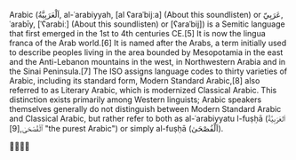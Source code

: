 Arabic (اَلْعَرَبِيَّةُ, al-ʿarabiyyah, [al ʕaraˈbijːa] (About this soundlisten) or عَرَبِيّ‎, ʿarabīy, [ˈʕarabiː] (About this soundlisten) or [ʕaraˈbij]) is a Semitic language that first emerged in the 1st to 4th centuries CE.[5] It is now the lingua franca of the Arab world.[6] It is named after the Arabs, a term initially used to describe peoples living in the area bounded by Mesopotamia in the east and the Anti-Lebanon mountains in the west, in Northwestern Arabia and in the Sinai Peninsula.[7] The ISO assigns language codes to thirty varieties of Arabic, including its standard form, Modern Standard Arabic,[8] also referred to as Literary Arabic, which is modernized Classical Arabic. This distinction exists primarily among Western linguists; Arabic speakers themselves generally do not distinguish between Modern Standard Arabic and Classical Arabic, but rather refer to both as al-ʿarabiyyatu l-fuṣḥā (اَلعَرَبِيَّةُ ٱلْفُصْحَىٰ,[9] "the purest Arabic") or simply al-fuṣḥā (اَلْفُصْحَىٰ).

👨‍👩‍👧‍👧
